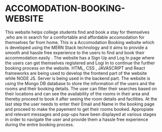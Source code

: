 # ACCOMODATION-BOOKING-WEBSITE
This website helps college students  find and book a stay for themselves ,who are in search for a comfortable and  affordable accomodation for themselves far from home.
This is a  Accomodation Booking website which is developed using the MERN Stack technology and it aims to provide a smooth and hassle free experience to the users to find and book their accommodation easily . The website has a Sign Up and Log In page where the users can get themselves registered and Logi In to continue the further booking process on the website. HTML, CSS , JAVASCRIPT and React frameworks are being used to develop the frontend part of the website while NODE JS. Server is being used in the backend part. 
The website is using the Mongo DB database to store the information of the users and the rooms and their booking details. The user can filter their searches based on their locations and can see the availability of the rooms in their area and thereby proceed to book it after seeing the room details and facilities. At the last step the user needs to enter their Email and Name in the booking page and proceed to make the payement to get their rooms booked. Appropiate and relevant messages and pop-ups have been displayed at various stages in order to navigate the user and provide them a hassle free experience during the entire booking process.
